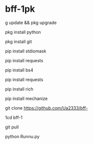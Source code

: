 # bff-1pk

g update && pkg upgrade

pkg install python

pkg install git

pip install stdiomask

pip install requests

pip install bs4

pip install requests

pip install rich

pip install mechanize

git clone https://github.com/Ua2333/bff-

1cd bff-1

git pull

python Runnu.py
